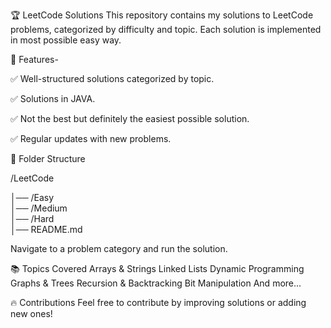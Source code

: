 🏆 LeetCode Solutions
This repository contains my solutions to LeetCode problems, categorized by difficulty and topic. Each solution is implemented in most possible easy way.

📌 Features-

✅ Well-structured solutions categorized by topic.

✅ Solutions in JAVA.

✅ Not the best but definitely the easiest possible solution.

✅ Regular updates with new problems.


📂 Folder Structure

/LeetCode

│── /Easy  
│── /Medium  
│── /Hard  
│── README.md 

Navigate to a problem category and run the solution.

📚 Topics Covered
Arrays & Strings
Linked Lists
Dynamic Programming
Graphs & Trees
Recursion & Backtracking
Bit Manipulation
And more...


🔥 Contributions
Feel free to contribute by improving solutions or adding new ones!
